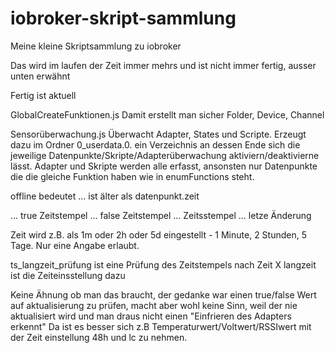 # iobroker-skript-sammlung
Meine kleine Skriptsammlung zu iobroker

Das wird im laufen der Zeit immer mehrs und ist nicht immer fertig, ausser unten erwähnt

Fertig ist aktuell 

GlobalCreateFunktionen.js
Damit erstellt man sicher Folder, Device, Channel

Sensorüberwachung.js
Überwacht Adapter, States und Scripte. Erzeugt dazu im Ordner 0_userdata.0.  ein Verzeichnis an dessen  Ende sich die jeweilige Datenpunkte/Skripte/Adapterüberwachung aktiviern/deaktivierne lässt.
Adapter und Skripte werden alle erfasst, ansonsten nur Datenpunkte die die gleiche Funktion haben wie in enumFunctions steht. 

offline bedeutet ... ist älter als datenpunkt.zeit

... true Zeitstempel 
... false Zeitstempel
... Zeitsstempel 
... letze Änderung 

Zeit wird z.B. als 1m oder 2h oder 5d eingestellt - 1 Minute, 2 Stunden, 5 Tage. Nur eine Angabe erlaubt.

ts_langzeit_prüfung ist eine Prüfung des Zeitstempels nach Zeit X 
langzeit ist die Zeiteinsstellung dazu

Keine Ähnung ob man das braucht, der gedanke war einen  true/false Wert auf aktualisierung zu prüfen, macht aber wohl keine Sinn, weil der nie aktualisiert wird und man draus nicht einen "Einfrieren des Adapters erkennt" Da ist es besser sich z.B Temperaturwert/Voltwert/RSSIwert mit der Zeit einstellung 48h und lc zu nehmen.